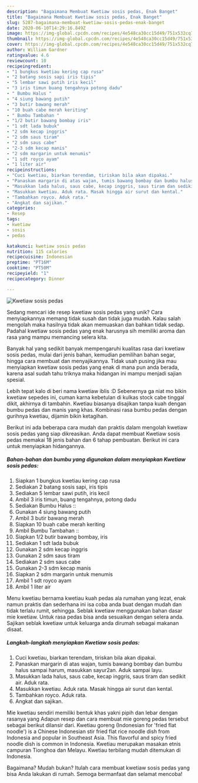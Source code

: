 ```yaml
---
description: "Bagaimana Membuat Kwetiaw sosis pedas, Enak Banget"
title: "Bagaimana Membuat Kwetiaw sosis pedas, Enak Banget"
slug: 5287-bagaimana-membuat-kwetiaw-sosis-pedas-enak-banget
date: 2020-06-10T14:29:16.849Z
image: https://img-global.cpcdn.com/recipes/4e548ca30cc15d49/751x532cq70/kwetiaw-sosis-pedas-foto-resep-utama.jpg
thumbnail: https://img-global.cpcdn.com/recipes/4e548ca30cc15d49/751x532cq70/kwetiaw-sosis-pedas-foto-resep-utama.jpg
cover: https://img-global.cpcdn.com/recipes/4e548ca30cc15d49/751x532cq70/kwetiaw-sosis-pedas-foto-resep-utama.jpg
author: William Gardner
ratingvalue: 4.6
reviewcount: 10
recipeingredient:
- "1 bungkus kwetiau kering cap rusa"
- "2 batang sosis sapi iris tipis"
- "5 lembar sawi putih iris kecil"
- "3 iris timun buang tengahnya potong dadu"
- " Bumbu Halus "
- "4 siung bawang putih"
- "3 butir bawang merah"
- "10 buah cabe merah keriting"
- " Bumbu Tambahan "
- "1/2 butir bawang bombay iris"
- "1 sdt lada bubuk"
- "2 sdm kecap inggris"
- "2 sdm saus tiram"
- "2 sdm saus cabe"
- "2-3 sdm kecap manis"
- "2 sdm margarin untuk menumis"
- "1 sdt royco ayam"
- "1 liter air"
recipeinstructions:
- "Cuci kwetiau, biarkan terendam, tiriskan bila akan dipakai."
- "Panaskan margarin di atas wajan, tumis bawang bombay dan bumbu halus sampai harum, masukkan sayur2an. Aduk sampai layu."
- "Masukkan lada halus, saus cabe, kecap inggris, saus tiram dan sedikit air. Aduk rata."
- "Masukkan kwetiau. Aduk rata. Masak hingga air surut dan kental."
- "Tambahkan royco. Aduk rata."
- "Angkat dan sajikan."
categories:
- Resep
tags:
- kwetiaw
- sosis
- pedas

katakunci: kwetiaw sosis pedas 
nutrition: 115 calories
recipecuisine: Indonesian
preptime: "PT16M"
cooktime: "PT50M"
recipeyield: "1"
recipecategory: Dinner

---
```



![Kwetiaw sosis pedas](https://img-global.cpcdn.com/recipes/4e548ca30cc15d49/751x532cq70/kwetiaw-sosis-pedas-foto-resep-utama.jpg)

Sedang mencari ide resep kwetiaw sosis pedas yang unik? Cara menyiapkannya memang tidak susah dan tidak juga mudah. Kalau salah mengolah maka hasilnya tidak akan memuaskan dan bahkan tidak sedap. Padahal kwetiaw sosis pedas yang enak harusnya sih memiliki aroma dan rasa yang mampu memancing selera kita.

Banyak hal yang sedikit banyak mempengaruhi kualitas rasa dari kwetiaw sosis pedas, mulai dari jenis bahan, kemudian pemilihan bahan segar, hingga cara membuat dan menyajikannya. Tidak usah pusing jika mau menyiapkan kwetiaw sosis pedas yang enak di mana pun anda berada, karena asal sudah tahu triknya maka hidangan ini mampu menjadi sajian spesial.

Lebih tepat kalo di beri nama kwetiaw iblis :D Sebenernya ga niat mo bikin kwetiaw sepedes ini, cuman karna kebetulan di kulkas stock cabe tinggal dikit, akhirnya di tambahin. Kwetiau biasanya disajikan tanpa kuah dengan bumbu pedas dan manis yang khas. Kombinasi rasa bumbu pedas dengan gurihnya kwetiau, dijamin bikin ketagihan.


Berikut ini ada beberapa cara mudah dan praktis dalam mengolah kwetiaw sosis pedas yang siap dikreasikan. Anda dapat membuat Kwetiaw sosis pedas memakai 18 jenis bahan dan 6 tahap pembuatan. Berikut ini cara untuk menyiapkan hidangannya.

<!--inarticleads1-->

##### Bahan-bahan dan bumbu yang digunakan dalam menyiapkan Kwetiaw sosis pedas:

1. Siapkan 1 bungkus kwetiau kering cap rusa
1. Sediakan 2 batang sosis sapi, iris tipis
1. Sediakan 5 lembar sawi putih, iris kecil
1. Ambil 3 iris timun, buang tengahnya, potong dadu
1. Sediakan  Bumbu Halus ::
1. Gunakan 4 siung bawang putih
1. Ambil 3 butir bawang merah
1. Siapkan 10 buah cabe merah keriting
1. Ambil  Bumbu Tambahan ::
1. Siapkan 1/2 butir bawang bombay, iris
1. Sediakan 1 sdt lada bubuk
1. Gunakan 2 sdm kecap inggris
1. Gunakan 2 sdm saus tiram
1. Sediakan 2 sdm saus cabe
1. Gunakan 2-3 sdm kecap manis
1. Siapkan 2 sdm margarin untuk menumis
1. Ambil 1 sdt royco ayam
1. Ambil 1 liter air


Menu kwetiau bernama kwetiau kuah pedas ala rumahan yang lezat, enak namun praktis dan sederhana ini isa coba anda buat dengan mudah dan tidak terlalu rumit, sehingga. Seblak kwetiaw menggunakan bahan dasar mie kwetiaw. Untuk rasa pedas bisa anda sesuaikan dengan selera anda. Sajikan seblak kwetiaw untuk keluarga anda dirumah sebagai makanan disaat. 

<!--inarticleads2-->

##### Langkah-langkah menyiapkan Kwetiaw sosis pedas:

1. Cuci kwetiau, biarkan terendam, tiriskan bila akan dipakai.
1. Panaskan margarin di atas wajan, tumis bawang bombay dan bumbu halus sampai harum, masukkan sayur2an. Aduk sampai layu.
1. Masukkan lada halus, saus cabe, kecap inggris, saus tiram dan sedikit air. Aduk rata.
1. Masukkan kwetiau. Aduk rata. Masak hingga air surut dan kental.
1. Tambahkan royco. Aduk rata.
1. Angkat dan sajikan.


Mie kwetiau sendiri memiliki bentuk khas yakni pipih dan lebar dengan rasanya yang Adapun resep dan cara membuat mie goreng pedas tersebut sebagai berikut dilansir dari. Kwetiau goreng (Indonesian for &#39;fried flat noodle&#39;) is a Chinese Indonesian stir fried flat rice noodle dish from Indonesia and popular in Southeast Asia. This flavorful and spicy fried noodle dish is common in Indonesia. Kwetiau merupakan masakan etnis campuran Tionghoa dan Melayu. Kwetiau terbilang mudah ditemukan di Indonesia. 

Bagaimana? Mudah bukan? Itulah cara membuat kwetiaw sosis pedas yang bisa Anda lakukan di rumah. Semoga bermanfaat dan selamat mencoba!
